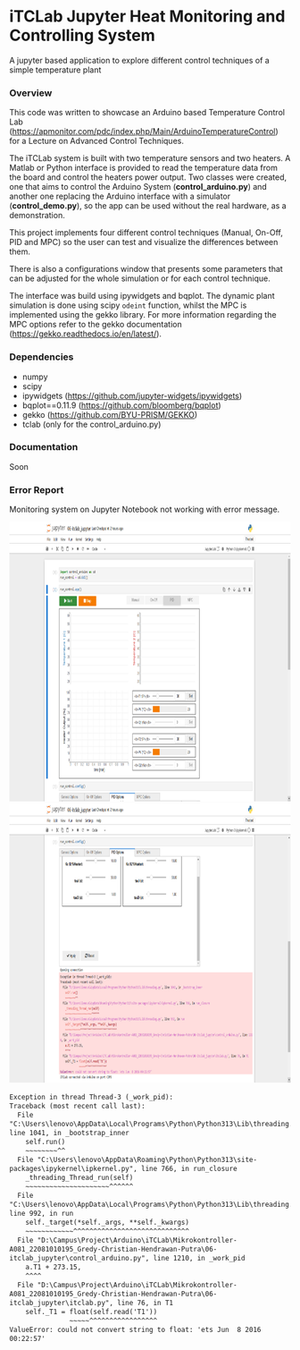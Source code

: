 # iTCLab Jupyter Heat Monitoring and Controlling System
A jupyter based application to explore different control techniques of a simple temperature plant

### Overview
This code was written to showcase an Arduino based Temperature Control Lab (https://apmonitor.com/pdc/index.php/Main/ArduinoTemperatureControl) for a Lecture on Advanced Control Techniques.

The iTCLab system is built with two temperature sensors and two heaters. A Matlab or Python interface is provided to read the temperature data from the board and control the heaters power output. Two classes were created, one that aims to control the Arduino System (**control_arduino.py**) and another one replacing the Arduino interface with a simulator (**control_demo.py**), so the app can be used without the real hardware, as a demonstration.

This project implements four different control techniques (Manual, On-Off, PID and MPC) so the user can test and visualize the differences between them.

There is also a configurations window that presents some parameters that can be adjusted for the whole simulation or for each control technique.

The interface was build using ipywidgets and bqplot. The dynamic plant simulation is done using scipy `odeint` function, whilst the MPC is implemented using the gekko library. For more information regarding the MPC options refer to the gekko documentation (https://gekko.readthedocs.io/en/latest/).

### Dependencies
- numpy
- scipy
- ipywidgets (https://github.com/jupyter-widgets/ipywidgets)
- bqplot==0.11.9 (https://github.com/bloomberg/bqplot)
- gekko (https://github.com/BYU-PRISM/GEKKO)
- tclab (only for the control_arduino.py)

### Documentation
Soon

### Error Report
Monitoring system on Jupyter Notebook not working with error message.

<img src="https://github.com/gredychristian/Mikrokontroller-A081_22081010195_Gredy-Christian-Hendrawan-Putra/blob/main/06-itclab_jupyter/1%20Jupyter%20Testing.png" height="500">
<img src="https://github.com/gredychristian/Mikrokontroller-A081_22081010195_Gredy-Christian-Hendrawan-Putra/blob/main/06-itclab_jupyter/2%20Error%20Message.png" height="500">

```
Exception in thread Thread-3 (_work_pid):
Traceback (most recent call last):
  File "C:\Users\lenovo\AppData\Local\Programs\Python\Python313\Lib\threading.py", line 1041, in _bootstrap_inner
    self.run()
    ~~~~~~~~^^
  File "C:\Users\lenovo\AppData\Roaming\Python\Python313\site-packages\ipykernel\ipkernel.py", line 766, in run_closure
    _threading_Thread_run(self)
    ~~~~~~~~~~~~~~~~~~~~~^^^^^^
  File "C:\Users\lenovo\AppData\Local\Programs\Python\Python313\Lib\threading.py", line 992, in run
    self._target(*self._args, **self._kwargs)
    ~~~~~~~~~~~~^^^^^^^^^^^^^^^^^^^^^^^^^^^^^
  File "D:\Campus\Project\Arduino\iTCLab\Mikrokontroller-A081_22081010195_Gredy-Christian-Hendrawan-Putra\06-itclab_jupyter\control_arduino.py", line 1210, in _work_pid
    a.T1 + 273.15,
    ^^^^
  File "D:\Campus\Project\Arduino\iTCLab\Mikrokontroller-A081_22081010195_Gredy-Christian-Hendrawan-Putra\06-itclab_jupyter\itclab.py", line 76, in T1
    self._T1 = float(self.read('T1'))
               ~~~~~^^^^^^^^^^^^^^^^^
ValueError: could not convert string to float: 'ets Jun  8 2016 00:22:57'
```